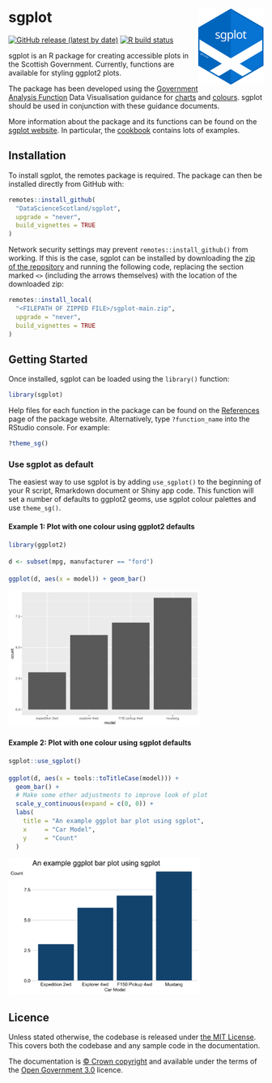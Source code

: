 
<!-- README.md is generated from README.Rmd. Please edit that file -->

# sgplot <img src="man/figures/logo.svg" alt="sgplot logo" align="right" height="150"/>

<!-- badges: start -->

[![GitHub release (latest by
date)](https://img.shields.io/github/v/release/DataScienceScotland/sgplot)](https://github.com/DataScienceScotland/sgplot/releases/latest)
[![R build
status](https://github.com/DataScienceScotland/sgplot/workflows/R-CMD-check/badge.svg)](https://github.com/DataScienceScotland/sgplot/actions)

<!-- badges: end -->

sgplot is an R package for creating accessible plots in the Scottish
Government. Currently, functions are available for styling ggplot2
plots.

The package has been developed using the [Government Analysis
Function](https://analysisfunction.civilservice.gov.uk/) Data
Visualisation guidance for
[charts](https://analysisfunction.civilservice.gov.uk/policy-store/data-visualisation-charts/)
and
[colours](https://analysisfunction.civilservice.gov.uk/policy-store/data-visualisation-colours-in-charts/).
sgplot should be used in conjunction with these guidance documents.

More information about the package and its functions can be found on the
[sgplot website](https://DataScienceScotland.github.io/sgplot). In
particular, the
[cookbook](https://DataScienceScotland.github.io/sgplot/articles/cookbook.html)
contains lots of examples.

## Installation

To install sgplot, the remotes package is required. The package can then
be installed directly from GitHub with:

``` r
remotes::install_github(
  "DataScienceScotland/sgplot",
  upgrade = "never",
  build_vignettes = TRUE
)
```

Network security settings may prevent `remotes::install_github()` from
working. If this is the case, sgplot can be installed by downloading the
[zip of the
repository](https://github.com/DataScienceScotland/sgplot/archive/main.zip)
and running the following code, replacing the section marked `<>`
(including the arrows themselves) with the location of the downloaded
zip:

``` r
remotes::install_local(
  "<FILEPATH OF ZIPPED FILE>/sgplot-main.zip",
  upgrade = "never",
  build_vignettes = TRUE
)
```

## Getting Started

Once installed, sgplot can be loaded using the `library()` function:

``` r
library(sgplot)
```

Help files for each function in the package can be found on the
[References](https://datasciencescotland.github.io/sgplot/reference)
page of the package website. Alternatively, type `?function_name` into
the RStudio console. For example:

``` r
?theme_sg()
```

### Use sgplot as default

The easiest way to use sgplot is by adding `use_sgplot()` to the
beginning of your R script, Rmarkdown document or Shiny app code. This
function will set a number of defaults to ggplot2 geoms, use sgplot
colour palettes and use `theme_sg()`.

#### Example 1: Plot with one colour using ggplot2 defaults

``` r
library(ggplot2)

d <- subset(mpg, manufacturer == "ford")

ggplot(d, aes(x = model)) + geom_bar()
```

<img src="man/figures/README-ex1-1.svg" alt="Plot with grey background, white grid lines and dark grey bars." width="75%" />

#### Example 2: Plot with one colour using sgplot defaults

``` r
sgplot::use_sgplot()

ggplot(d, aes(x = tools::toTitleCase(model))) + 
  geom_bar() +
  # Make some other adjustments to improve look of plot
  scale_y_continuous(expand = c(0, 0)) +
  labs(
    title = "An example ggplot bar plot using sgplot",
    x     = "Car Model",
    y     = "Count"
  ) 
```

<img src="man/figures/README-ex2-1.svg" alt="Plot with white background, light grey horizontal grid lines and dark blue bars." width="75%" />

## Licence

Unless stated otherwise, the codebase is released under [the MIT
License](LICENSE). This covers both the codebase and any sample code in
the documentation.

The documentation is [© Crown
copyright](http://www.nationalarchives.gov.uk/information-management/re-using-public-sector-information/uk-government-licensing-framework/crown-copyright/)
and available under the terms of the [Open Government
3.0](http://www.nationalarchives.gov.uk/doc/open-government-licence/version/3/)
licence.
